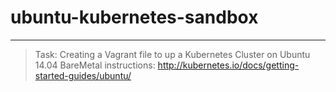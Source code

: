 # ubuntu-kubernetes-sandbox
***

> Task: Creating a Vagrant file to up a Kubernetes Cluster on Ubuntu 14.04
> BareMetal instructions: http://kubernetes.io/docs/getting-started-guides/ubuntu/



